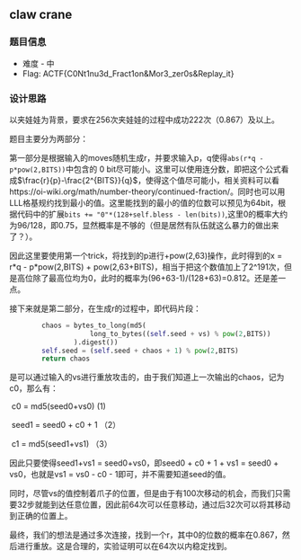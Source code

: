 ## claw crane

### 题目信息

- 难度 - 中
- Flag: ACTF{C0Nt1nu3d_Fract1on&Mor3_zer0s&Replay_it}

### 设计思路

以夹娃娃为背景，要求在256次夹娃娃的过程中成功222次（0.867）及以上。

题目主要分为两部分：

第一部分是根据输入的moves随机生成r，并要求输入p，q使得`abs(r*q - p*pow(2,BITS))`中包含的 0 bit尽可能小。这里可以使用连分数，即把这个公式看成$\frac{r}{p}-\frac{2^{BITS}}{q}$，使得这个值尽可能小，相关资料可以看https://oi-wiki.org/math/number-theory/continued-fraction/。同时也可以用LLL格基规约找到最小的值。这里能找到的最小的值的位数可以预见为64bit，根据代码中的扩展`bits += "0"*(128+self.bless - len(bits))`,这里0的概率大约为96/128，即0.75，显然概率是不够的（但是居然有队伍就这么暴力的做出来了？）。

因此这里要使用第一个trick，将找到的p进行+pow(2,63)操作，此时得到的x = r\*q - p*pow(2,BITS) + pow(2,63+BITS)，相当于把这个数值加上了2^191次，但是高位除了最高位均为0，此时的概率为(96+63-1)/(128+63)=0.812。还是差一点。

接下来就是第二部分，在生成r的过程中，即代码片段：

```python
        chaos = bytes_to_long(md5(
                    long_to_bytes((self.seed + vs) % pow(2,BITS))
                ).digest())
        self.seed = (self.seed + chaos + 1) % pow(2,BITS)
        return chaos
```

是可以通过输入的vs进行重放攻击的，由于我们知道上一次输出的chaos，记为c0，那么有：

​	c0 = md5(seed0+vs0)								(1)

​	seed1 = seed0 + c0 + 1							（2）

​	c1 = md5(seed1+vs1)								（3）

因此只要使得seed1+vs1 = seed0+vs0，即seed0 + c0 + 1 + vs1 = seed0 + vs0，也就是vs1 = vs0 - c0 - 1即可，并不需要知道seed的值。

同时，尽管vs的值控制着爪子的位置，但是由于有100次移动的机会，而我们只需要32步就能到达任意位置，因此前64次可以任意移动，通过后32次可以将其移动到正确的位置上。

最终，我们的想法是通过多次连接，找到一个r，其中0的位数的概率在0.867，然后进行重放。这是合理的，实验证明可以在64次以内稳定找到。


